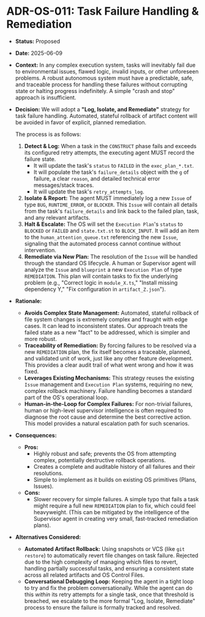 ﻿# ADR-OS-011: Task Failure Handling & Remediation

*   **Status:** Proposed
*   **Date:** 2025-06-09
*   **Context:**
    In any complex execution system, tasks will inevitably fail due to environmental issues, flawed logic, invalid inputs, or other unforeseen problems. A robust autonomous system must have a predictable, safe, and traceable process for handling these failures without corrupting state or halting progress indefinitely. A simple "crash and stop" approach is insufficient.

*   **Decision:**
    We will adopt a **"Log, Isolate, and Remediate"** strategy for task failure handling. Automated, stateful rollback of artifact content will be avoided in favor of explicit, planned remediation.

    The process is as follows:
    1.  **Detect & Log:** When a task in the `CONSTRUCT` phase fails and exceeds its configured retry attempts, the executing agent MUST record the failure state.
        *   It will update the task's `status` to `FAILED` in the `exec_plan_*.txt`.
        *   It will populate the task's `failure_details` object with the `g` of failure, a clear `reason`, and detailed technical error messages/stack traces.
        *   It will update the task's `retry_attempts_log`.
    2.  **Isolate & Report:** The agent MUST immediately log a new `Issue` of type `BUG`, `RUNTIME_ERROR`, or `BLOCKER`. This `Issue` will contain all details from the task's `failure_details` and link back to the failed plan, task, and any relevant artifacts.
    3.  **Halt & Escalate:** The OS will set the `Execution Plan`'s `status` to `BLOCKED` or `FAILED` and `state.txt.st` to `BLOCK_INPUT`. It will add an item to the `human_attention_queue.txt` referencing the new `Issue`, signaling that the automated process cannot continue without intervention.
    4.  **Remediate via New Plan:** The resolution of the `Issue` will be handled through the standard OS lifecycle. A human or Supervisor agent will analyze the `Issue` and `blueprint` a new `Execution Plan` of type `REMEDIATION`. This plan will contain tasks to fix the underlying problem (e.g., "Correct logic in `module_X.ts`," "Install missing dependency Y," "Fix configuration in `artifact_Z.json`").

*   **Rationale:**
    *   **Avoids Complex State Management:** Automated, stateful rollback of file system changes is extremely complex and fraught with edge cases. It can lead to inconsistent states. Our approach treats the failed state as a new "fact" to be addressed, which is simpler and more robust.
    *   **Traceability of Remediation:** By forcing failures to be resolved via a new `REMEDIATION` plan, the fix itself becomes a traceable, planned, and validated unit of work, just like any other feature development. This provides a clear audit trail of what went wrong and how it was fixed.
    *   **Leverages Existing Mechanisms:** This strategy reuses the existing `Issue` management and `Execution Plan` systems, requiring no new, complex rollback machinery. Failure handling becomes a standard part of the OS's operational loop.
    *   **Human-in-the-Loop for Complex Failures:** For non-trivial failures, human or high-level supervisor intelligence is often required to diagnose the root cause and determine the best corrective action. This model provides a natural escalation path for such scenarios.

*   **Consequences:**
    *   **Pros:**
        *   Highly robust and safe; prevents the OS from attempting complex, potentially destructive rollback operations.
        *   Creates a complete and auditable history of all failures and their resolutions.
        *   Simple to implement as it builds on existing OS primitives (Plans, Issues).
    *   **Cons:**
        *   Slower recovery for simple failures. A simple typo that fails a task might require a full new `REMEDIATION` plan to fix, which could feel heavyweight. (This can be mitigated by the intelligence of the Supervisor agent in creating very small, fast-tracked remediation plans).

*   **Alternatives Considered:**
    *   **Automated Artifact Rollback:** Using snapshots or VCS (like `git restore`) to automatically revert file changes on task failure. Rejected due to the high complexity of managing which files to revert, handling partially successful tasks, and ensuring a consistent state across all related artifacts and OS Control Files.
    *   **Conversational Debugging Loop:** Keeping the agent in a tight loop to try and fix the problem conversationally. While the agent can do this *within* its retry attempts for a single task, once that threshold is breached, we escalate to the more formal "Log, Isolate, Remediate" process to ensure the failure is formally tracked and resolved.